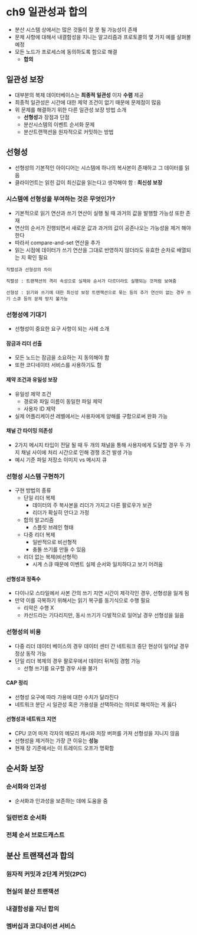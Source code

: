 # ch9 일관성과 합의

- 분산 시스템 상에서는 많은 것들이 잘 못 될 가능성이 존재
- 문제 사항에 대해서 내결함성을 지니는 알고리즘과 프로토콜의 몇 가지 예를 살펴볼 예정
- 모든 노드가 프로세스에 동의하도록 함으로 해결
    - <b>합의</b>

## 일관성 보장

- 대부분의 복제 데이터베이스는 <b>최종적 일관성</b> 이자 <b>수렴</b> 제공
- 최종적 일관성은 시간에 대한 제약 조건이 없기 때문에 문제점이 많음
- 위 문제를 해결하기 위한 다른 일관성 보장 방법 소개
    - <b>선형성</b>과 장점과 단점
    - 분산시스템의 이벤트 순서화 문제
    - 분산트랜잭션을 원자적으로 커밋하는 방법

## 선형성

- 선형성의 기본적인 아이디어는 시스템에 하나의 복사본이 존재하고 그 데이터를 읽음
- 클라이언트는 읽힌 값이 최신값을 읽는다고 생각해야 함 : <b>최신성 보장</b>

### 시스템에 선형성을 부여하는 것은 무엇인가?

- 기본적으로 읽기 연산과 쓰기 연산이 실행 될 때 과거의 값을 발행할 가능성 또한 존재
- 연산의 순서가 진행되면서 새로운 값과 과거의 값이 공존나오는 가능성을 제거 해야 한다
- 따라서 compare-and-set 연산을 추가
- 읽는 시점에 데이터가 쓰기 연산을 그대로 반영하지 않더라도 유효한 순차로 배열되는 지 확인 필요

```
직렬성과 선형성의 차이

직렬성 : 트랜잭션의 격리 속성으로 실제와 순서가 다르더라도 실행되는 것처럼 보여줌

선형성 : 읽기와 쓰기에 대한 최신성 보장 트랜잭션으로 묶는 등의 추가 연산이 없는 경우 쓰기 스큐 등의 문제 방지 불가능
```

### 선형성에 기대기

- 선형성이 중요한 요구 사항이 되는 사례 소개

#### 잠금과 리더 선출

- 모든 노드는 잠금을 소요하는 지 동의해야 함
- 또한 코디네이터 서비스를 사용하기도 함

#### 제약 조건과 유일성 보장

- 유일성 제약 조건
    - 경로와 파일 이름이 동일한 파일 제약
    - 사용자 ID 제약
- 실제 어플리케이션 레벨에서는 사용자에게 양해를 구함으로써 완화 가능

#### 채널 간 타이밍 의존성

- 2가지 메시지 타입이 전달 될 때 두 개의 채널을 통해 사용자에게 도달할 경우 두 가지 채널 사이에 처리 시간으로 인해 경쟁 조건 발생 가능
- 예시 기준 파일 저장소 이미지 vs 메시지 큐

### 선형성 시스템 구현하기

- 구현 방법의 종류
    - 단일 리더 복제
        - 데이터의 주 복사본을 리더가 가지고 다른 팔로우가 보관
        - 리더가 확실히 안다고 가정
    - 합의 알고리즘
        - 스플릿 브레인 형태
    - 다중 리더 복제
        - 일반적으로 비선형적
        - 충돌 쓰기를 만들 수 있음
    - 리더 없는 복제(비선형적)
        - 시계 스큐 때문에 이벤트 실제 순서와 일치하다고 보기 어려움

#### 선형성과 정족수

- 다이나모 스타일에서 사본 간의 쓰기 지연 시간이 제각각인 경우, 선형성을 잃게 됨
- 만약 이를 극복하기 위해서는 읽기 복구를 동기식으로 수행 필요
    - 리악은 수행 X
    - 카산드라는 기다리지만, 동시 쓰기가 다발적으로 일어날 경우 선형성을 잃음

### 선형성의 비용

- 다중 리더 데이터 베이스의 경우 데이터 센터 간 네트워크 중단 현상이 일어날 경우 정상 동작 가능
- 단일 리더 복제의 경우 팔로우에서 데이터 뒤쳐짐 경험 가능
    - 선형 쓰기를 요구할 경우 사용 불가

#### CAP 정리
- 선형성 요구에 따라 가용에 대한 수치가 달라진다
- 네트워크 분단 시 일관성 혹은 가용성을 선택하라는 의미로 해석하는 게 옳다

#### 선형성과 네트워크 지연

- CPU 코어 마저 각자의 메모리 캐시와 저장 버퍼를 가져 선형성을 지니지 않음
- 선형성을 제거하는 가장 큰 이유는 <b>성능</b>
- 현재 장 기준에서는 이 트레이드 오프가 명확함

## 순서화 보장

### 순서화와 인과성

- 순서화과 인과성을 보존하는 데에 도움을 줌

### 일련번호 순서화
### 전체 순서 브로드캐스트

## 분산 트랜잭션과 합의

### 원자적 커밋과 2단계 커밋(2PC)
### 현실의 분산 트랜잭션
### 내결함성을 지닌 합의
### 멤버십과 코디네이션 서비스
